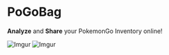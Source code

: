# PoGoBag

**Analyze** and **Share** your PokemonGo Inventory online!

![Imgur](http://i.imgur.com/SdEIGjF.png)
![Imgur](http://i.imgur.com/lPvCpYa.png)
